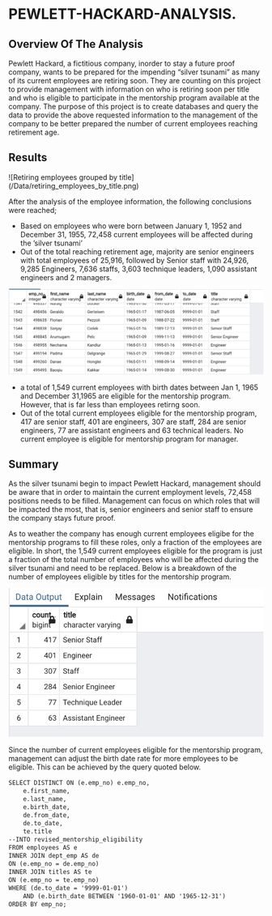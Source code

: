 # **PEWLETT-HACKARD-ANALYSIS**.


## **Overview Of The Analysis**
Pewlett Hackard, a fictitious company, inorder to stay a future proof company, wants to be prepared for the impending “silver tsunami” as many of its current employees are retiring soon. They are counting on this project to provide management with information on who is retiring soon per title and who is eligible to participate in the mentorship program available at the company. 
The purpose of this project is to create databases and query the data to provide the above requested information to the management of the company to be better prepared the number of current employees reaching retirement age. 

## **Results**

![Retiring employees grouped by title] (/Data/retiring_employees_by_title.png)

After the analysis of the employee information, the following conclusions were reached; 

- Based on employees who were born between January 1, 1952 and December 31, 1955, 72,458 current employees will be affected during the ’silver tsunami’
- Out of the total reaching retirement age, majority are senior engineers with total employees of 25,916, followed by Senior staff with 24,926, 9,285 Engineers, 7,636 staffs, 3,603 technique leaders, 1,090 assistant engineers and 2 managers.

![Employees Eligible for Mentorship](/Data/eligible_mentorship.png)

- a total of 1,549 current employees with birth dates between Jan 1, 1965 and December 31,1965 are eligible for the mentorship program. However, that is far less than employees retirng soon. 
- Out of the total current employees eligible for the mentorship program, 417 are senior staff, 401 are engineers, 307 are staff, 284 are senior engineers, 77 are assistant engineers and 63 technical leaders. No current employee is eligible for mentorship program for manager.

## **Summary**

As the silver tsunami begin to impact Pewlett Hackard, management should be aware that in order to maintain the current employment levels, 72,458 positions needs to be filled. Management can focus on which roles that will be impacted the most, that is, senior engineers and senior staff to ensure the company stays future proof.

As to weather the company has enough current employees eligibe for the mentorship programs to fill these roles, only a fraction of the employees are eligible. In short, the 1,549 current employees eligible for the program is just a fraction of the total number of employees who will be affected during the silver tsunami and need to be replaced. Below is a breakdown of the number of employees eligible by titles for the mentorship program.

![Mentorship eligiblity group by title](/Data/mentorship_eligibility_by_title.png)

Since the number of current employees eligible for the mentorship program, management can adjust the birth date rate for more employees to be eligible. This can be achieved by the query quoted below.
 
```
SELECT DISTINCT ON (e.emp_no) e.emp_no,
	e.first_name,
	e.last_name,
	e.birth_date,
	de.from_date,
	de.to_date,
	te.title
--INTO revised_mentorship_eligibility
FROM employees AS e
INNER JOIN dept_emp AS de
ON (e.emp_no = de.emp_no)
INNER JOIN titles AS te
ON (e.emp_no = te.emp_no)
WHERE (de.to_date = '9999-01-01')
	AND (e.birth_date BETWEEN '1960-01-01' AND '1965-12-31')
ORDER BY emp_no;
```